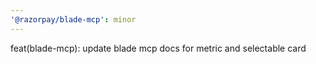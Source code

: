 ```yaml
---
'@razorpay/blade-mcp': minor
---
```


feat(blade-mcp): update blade mcp docs for metric and selectable card

